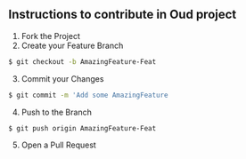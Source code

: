 ## Instructions to contribute in Oud project

1. Fork the Project
2. Create your Feature Branch 
```sh
$ git checkout -b AmazingFeature-Feat
```
3. Commit your Changes 
```sh
$ git commit -m 'Add some AmazingFeature
```
4. Push to the Branch 
```sh
$ git push origin AmazingFeature-Feat
```
5. Open a Pull Request
